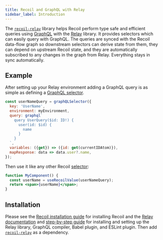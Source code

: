 ```yaml
---
title: Recoil and GraphQL with Relay
sidebar_label: Introduction
---
```


The [`recoil-relay`](https://www.npmjs.com/package/recoil-relay) library helps Recoil perform type safe and efficient queries using [GraphQL](https://graphql.org/) with the [Relay](https://relay.dev) library.  It provides selectors which can easily query with GraphQL.  The queries are synced with the Recoil data-flow graph so downstream selectors can derive state from them, they can depend on upstream Recoil state, and they are automatically subscribed to any changes in the graph from Relay.  Everything stays in sync automatically.

## Example
After setting up your Relay environment adding a GraphQL query is as simple as defining a [GraphQL selector](/docs/recoil-relay/graphql-selectors).

```jsx
const userNameQuery = graphQLSelector({
  key: 'UserName',
  environment: myEnvironment,
  query: graphql`
    query UserQuery($id: ID!) {
      user(id: $id) {
        name
      }
    }
  `,
  variables: ({get}) => ({id: get(currentIDAtom)}),
  mapResponse: data => data.user?.name,
});
```
Then use it like any other Recoil [selector](/docs/introduction/core-concepts#selectors):
```jsx
function MyComponent() {
  const userName = useRecoilValue(userNameQuery);
  return <span>{userName}</span>;
}
```

## Installation

Please see the [Recoil installation guide](/docs/introduction/installation) for installing Recoil and the [Relay documentation](https://relay.dev/docs/getting-started/installation-and-setup/) and [step-by-step guide](https://relay.dev/docs/getting-started/step-by-step-guide/) for installing and setting up the Relay library, GraphQL compiler, Babel plugin, and ESLint plugin.  Then add [`recoil-relay`](https://www.npmjs.com/package/recoil-relay) as a dependency.
